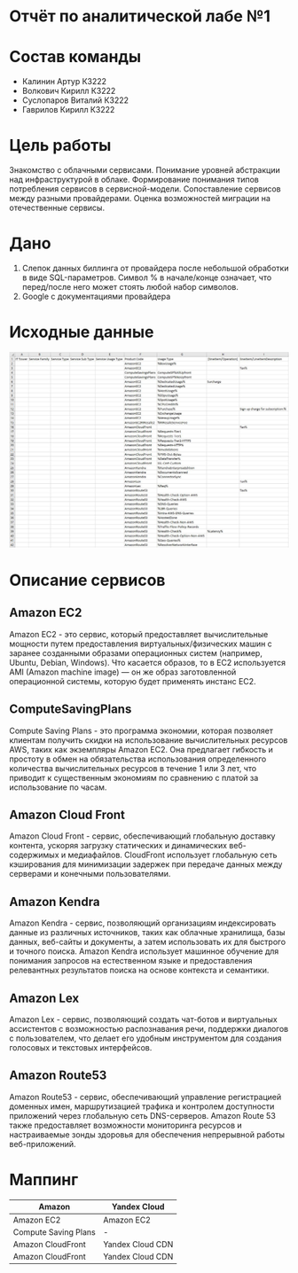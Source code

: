 # Отчёт по аналитической лабе №1
# Состав команды
* Калинин Артур К3222
* Волкович Кирилл К3222
* Суслопаров Виталий К3222
* Гаврилов Кирилл К3222
# Цель работы
Знакомство с облачными сервисами. Понимание уровней абстракции над инфраструктурой в облаке. Формирование понимания типов потребления сервисов в сервисной-модели. Сопоставление сервисов между разными провайдерами. Оценка возможностей миграции на отечественные сервисы.
# Дано
1. Слепок данных биллинга от провайдера после небольшой обработки в виде SQL-параметров. Символ % в начале/конце означает, что перед/после него может стоять любой набор символов.
2. Google с документациями провайдера
# Исходные данные
![Image alt](https://github.com/kirillvolkovich/anal-laba-1/blob/main/data.JPG)
# Описание сервисов
## Amazon EC2
Amazon EC2 - это сервис, который предоставляет вычислительные мощности путем предоставления виртуальных/физических машин с заранее созданными образами операционных систем (например, Ubuntu, Debian, Windows). Что касается образов, то в EC2 используется AMI (Amazon machine image) — он же образ заготовленной операционной системы, которую будет применять инстанс EC2.
## ComputeSavingPlans
Compute Saving Plans - это программа экономии, которая позволяет клиентам получить скидки на использование вычислительных ресурсов AWS, таких как экземпляры Amazon EC2. Она предлагает гибкость и простоту в обмен на обязательства использования определенного количества вычислительных ресурсов в течение 1 или 3 лет, что приводит к существенным экономиям по сравнению с платой за использование по часам.
## Amazon Cloud Front
Amazon Cloud Front - сервис, обеспечивающий глобальную доставку контента, ускоряя загрузку статических и динамических веб-содержимых и медиафайлов. CloudFront использует глобальную сеть кэширования для минимизации задержек при передаче данных между серверами и конечными пользователями.
## Amazon Kendra
Amazon Kendra - сервис, позволяющий  организациям индексировать данные из различных источников, таких как облачные хранилища, базы данных, веб-сайты и документы, а затем использовать их для быстрого и точного поиска. Amazon Kendra использует машинное обучение для понимания запросов на естественном языке и предоставления релевантных результатов поиска на основе контекста и семантики.
## Amazon Lex
Amazon Lex - сервис, позволяющий создать чат-ботов и виртуальных ассистентов с возможностью распознавания речи, поддержки диалогов с пользователем, что делает его удобным инструментом для создания голосовых и текстовых интерфейсов.
## Amazon Route53
Amazon Route53 - сервис, обеспечивающий  управление регистрацией доменных имен, маршрутизацией трафика и контролем доступности приложений через глобальную сеть DNS-серверов. Amazon Route 53 также предоставляет возможности мониторинга ресурсов и настраиваемые зонды здоровья для обеспечения непрерывной работы веб-приложений.
# Маппинг
| Amazon | Yandex Cloud |
|----------|----------|
| Amazon EC2 | Amazon EC2 |
| Compute Saving Plans | - |
| Amazon CloudFront | Yandex Cloud CDN |
| Amazon CloudFront | Yandex Cloud CDN |

